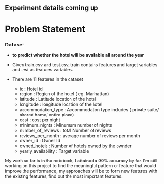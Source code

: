 ## Experiment details coming up


# Problem Statement

<h3> Dataset</h3>

- **to predict whether the hotel will be available all around the year**

- Given train.csv and test.csv, train contains features and target variables and test as features variables.

- There are 11 features in the dataset
  - id                          : Hotel id
  - region	                    : Region of the hotel ( eg. Manhattan)
  - latitude	                  : Latitude location of the hotel
  - longitude	                  : longitude location of the hotel
  - accommodation_type	        : Accommodation type includes ( private suite/ shared home/ entire place)
  - cost	                      : cost per night
  - minimum_nights	            : Minumum number of nights
  - number_of_reviews	          : total Number of reviews
  - reviews_per_month	        	: average number of reviews per month
  - owner_id                    : Owner Id
  - owned_hotels	              : Number of hotels owned by the ownder
  - yearly_availability         : Target variable

My work so far is in the notebook, I attained a 90% accuracy by far. I'm still working on this project to find the meaningful pattern or feature that would improve the performance, my approaches will be to form new features with the existing features, find out the most important features.
